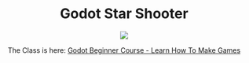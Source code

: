 <h1 align="center">Godot Star Shooter</h1>

<p align="center">
  <a href="https://skillicons.dev">
    <img src="https://skillicons.dev/icons?i=godot" />
  </a>
</p>

<p align="center">
    The Class is here:
    <a href="https://www.udemy.com/course/godot-beginner-course/">
        Godot Beginner Course - Learn How To Make Games
    </a>
</p>

<p align="center">
    <!-- <img src="1.gif" alt="Pong Clone" /> -->
</p>

